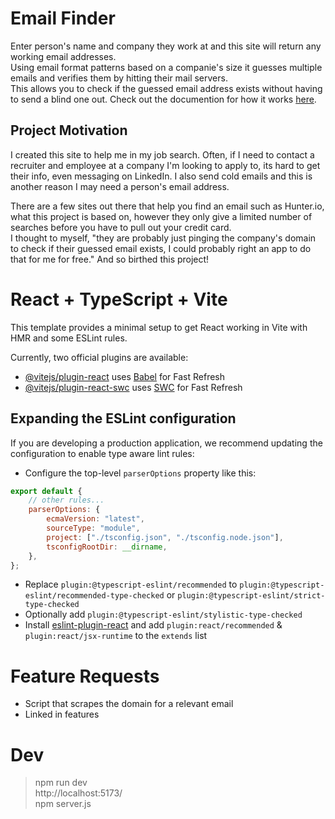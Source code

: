 # Email Finder

Enter person's name and company they work at and this site will return any working email addresses. \
Using email format patterns based on a companie's size it guesses multiple emails and verifies them by hitting their mail servers. \
This allows you to check if the guessed email address exists without having to send a blind one out.
Check out the documention for how it works [here](docs/email-verification-doc.md).

## Project Motivation

I created this site to help me in my job search. Often, if I need to contact a recruiter and employee at a company I'm looking to apply to, its hard to get their info, even messaging on LinkedIn. I also send cold emails and this is another reason I may need a person's email address.

There are a few sites out there that help you find an email such as Hunter.io, what this project is based on, however they only give a limited number of searches before you have to pull out your credit card. \
I thought to myself, "they are probably just pinging the company's domain to check if their guessed email exists, I could probably right an app to do that for me for free." And so birthed this project!

# React + TypeScript + Vite

This template provides a minimal setup to get React working in Vite with HMR and some ESLint rules.

Currently, two official plugins are available:

-   [@vitejs/plugin-react](https://github.com/vitejs/vite-plugin-react/blob/main/packages/plugin-react/README.md) uses [Babel](https://babeljs.io/) for Fast Refresh
-   [@vitejs/plugin-react-swc](https://github.com/vitejs/vite-plugin-react-swc) uses [SWC](https://swc.rs/) for Fast Refresh

## Expanding the ESLint configuration

If you are developing a production application, we recommend updating the configuration to enable type aware lint rules:

-   Configure the top-level `parserOptions` property like this:

```js
export default {
    // other rules...
    parserOptions: {
        ecmaVersion: "latest",
        sourceType: "module",
        project: ["./tsconfig.json", "./tsconfig.node.json"],
        tsconfigRootDir: __dirname,
    },
};
```

-   Replace `plugin:@typescript-eslint/recommended` to `plugin:@typescript-eslint/recommended-type-checked` or `plugin:@typescript-eslint/strict-type-checked`
-   Optionally add `plugin:@typescript-eslint/stylistic-type-checked`
-   Install [eslint-plugin-react](https://github.com/jsx-eslint/eslint-plugin-react) and add `plugin:react/recommended` & `plugin:react/jsx-runtime` to the `extends` list

# Feature Requests

-   Script that scrapes the domain for a relevant email
-   Linked in features

# Dev

> npm run dev \
> http://localhost:5173/ \
> npm server.js
